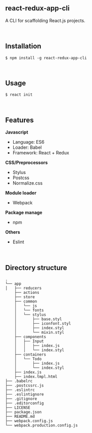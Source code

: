 ## react-redux-app-cli
A CLI for scaffolding React.js projects.

<br />

## Installation
`$ npm install -g react-redux-app-cli`

<br />

## Usage
`$ react init`

<br />

## Features
**Javascript**
- Language: ES6
- Loader: Babel
- Framework: React + Redux

**CSS/Preprocessors**
- Stylus
- Postcss
- Normalize.css

**Module loader**
- Webpack

**Package manage**
- npm

**Others**
- Eslint

<br />

## Directory structure
```
.
└── app
│   ├── reducers
    ├── actions
    ├── store
    ├── common
    │   └── js
    │   └── fonts
    │   └── stylus
    │       ├── base.styl
    │       ├── iconfont.styl
    │       ├── index.styl
    │       └── mixin.styl
    ├── components
    │   ├── Input
    │   │   ├── index.js
    │   │   └── index.styl
    ├── containers
    │   └── Todo
    │       ├── index.js
    │       └── index.styl
    ├── index.js
    ├── index.tmpl.html
├── .babelrc
├── .postcssrc.js
├── .eslintrc
├── .eslintignore
├── .gitignore
├── .editorconfig
├── LICENSE
├── package.json
├── README.md
├── webpack.config.js
└── webpack.production.config.js
```
